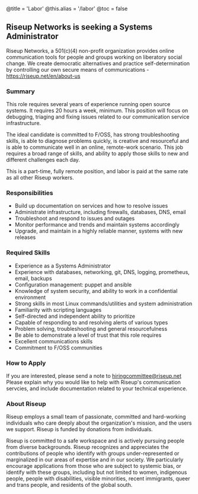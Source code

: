 @title = 'Labor'
@this.alias = '/labor'
@toc = false

## Riseup Networks is seeking a Systems Administrator

Riseup Networks, a 501\(c)(4) non-profit organization provides online communication tools for people and groups working on liberatory social change. We create democratic alternatives and practice self-determination by controlling our own secure means of communications - https://riseup.net/en/about-us

### Summary
This role requires several years of experience running open source systems. It requires 20 hours a week, minimum. This position will focus on debugging, triaging and fixing issues related to our communication service infrastructure.

The ideal candidate is committed to F/OSS, has strong troubleshooting skills, is able to diagnose problems quickly, is creative and resourceful and is able to communicate well in an online, remote-work scenario. This job requires a broad range of skills, and ability to apply those skills to new and different challenges each day.

This is a part-time, fully remote position, and labor is paid at the same rate as all other Riseup workers.

### Responsibilities

* Build up documentation on services and how to resolve issues
* Administrate infrastructure, including firewalls, databases, DNS, email
* Troubleshoot and respond to issues and outages
* Monitor performance and trends and maintain systems accordingly
* Upgrade, and maintain in a highly reliable manner, systems with new releases

### Required Skills

* Experience as a Systems Administrator
* Experience with databases, networking, git, DNS, logging, prometheus, email, backups
* Configuration management: puppet and ansible
* Knowledge of system security, and ability to work in a confidential environment
* Strong skills in most Linux commands/utilities and system administration
* Familiarity with scripting languages
* Self-directed and independent ability to prioritize
* Capable of responding to and resolving alerts of various types
* Problem solving, troubleshooting and general resourcefulness
* Be able to demonstrate a level of trust that this role requires
* Excellent communications skills
* Commitment to F/OSS communities


### How to Apply

If you are interested, please send a note to hiringcommittee@riseup.net  Please explain why you would like to help with Riseup's communication servcies, and include documentation related to your technical experience.

### About Riseup

Riseup employs a small team of passionate, committed and hard-working individuals who care deeply about the organization's mission, and the users we support. Riseup is funded by donations from individuals.

Riseup is committed to a safe workspace and is actively pursuing people from diverse backgrounds. Riseup recognizes and appreciates the contributions of people who identify with groups under-represented or marginalized in our areas of expertise and in our society. We particularly encourage applications from those who are subject to systemic bias, or identify with these groups, including but not limited to women, indigenous people, people with disabilities, visible minorities, recent immigrants, queer and trans people, and residents of the global south.
